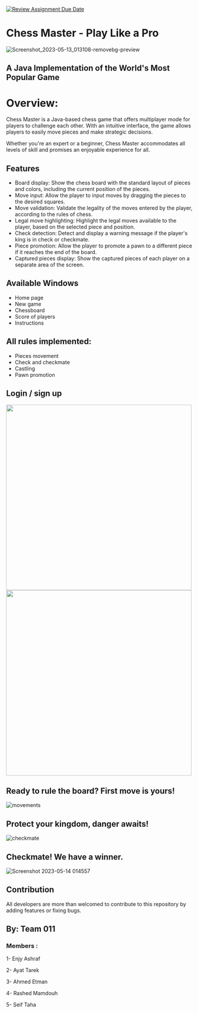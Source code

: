 [![Review Assignment Due Date](https://classroom.github.com/assets/deadline-readme-button-24ddc0f5d75046c5622901739e7c5dd533143b0c8e959d652212380cedb1ea36.svg)](https://classroom.github.com/a/s-rx3t9_)
# Chess Master - Play Like a Pro 
![Screenshot_2023-05-13_013108-removebg-preview](https://github.com/enjyashraf18/finalproject_chessgame-team-eleven/assets/110485583/dc60eb4d-3b4b-4aaf-bd6e-fddb4a042fde)


## A Java Implementation of the World's Most Popular Game  
 
 # Overview:
 Chess Master is a Java-based chess game that offers multiplayer mode for players to challenge each other. With an intuitive interface, the game allows players to easily move pieces and make strategic decisions. 
 
 Whether you're an expert or a beginner, Chess Master accommodates all levels of skill and promises an enjoyable experience for all.

## Features 
* Board display: Show the chess board with the standard layout of pieces and colors, including the current position of the pieces.
* Move input: Allow the player to input moves by dragging the pieces to the desired squares.
* Move validation: Validate the legality of the moves entered by the player, according to the rules of chess.
* Legal move highlighting: Highlight the legal moves available to the player, based on the selected piece and position.
* Check detection: Detect and display a warning message if the player's king is in check or checkmate.
* Piece promotion: Allow the player to promote a pawn to a different piece if it reaches the end of the board.
* Captured pieces display: Show the captured pieces of each player on a separate area of the screen.
 
 ## Available Windows
 * Home page
 * New game
 * Chessboard 
* Score of players
* Instructions 

## All rules implemented:
* Pieces movement
* Check and checkmate
* Castling
* Pawn promotion

## Login / sign up
<div> 
<img src = "https://github.com/enjyashraf18/sheet1.solutions__/assets/110485583/4539962a-52ae-462e-bb07-cbe94915caaa" width = "500">
<img src = "https://github.com/enjyashraf18/sheet1.solutions__/assets/110485583/e5cc3974-5c5b-404e-856d-0924b02f52de" width = "500">
</div>

## Ready to rule the board? First move is yours!
![movements](https://github.com/enjyashraf18/finalproject_chessgame-team-eleven/assets/110485583/f84052c6-28a1-4570-a816-e884c9201f13)



## Protect your kingdom, danger awaits!
![checkmate](https://github.com/enjyashraf18/finalproject_chessgame-team-eleven/assets/110485583/53b9f531-a2de-4f51-8b2f-4feda1d51c61)

## Checkmate! We have a winner.
![Screenshot 2023-05-14 014557](https://github.com/enjyashraf18/finalproject_chessgame-team-eleven/assets/110485583/9662e823-90f6-488b-98a1-e0137222da8b)


## Contribution
All developers are more than welcomed to contribute to this repository by adding features or fixing bugs. 



## By: Team 011
### Members :
 1- Enjy Ashraf
 
 2- Ayat Tarek
 
 3- Ahmed Etman  
 
 4- Rashed Mamdouh
 
 5- Seif Taha 
 
